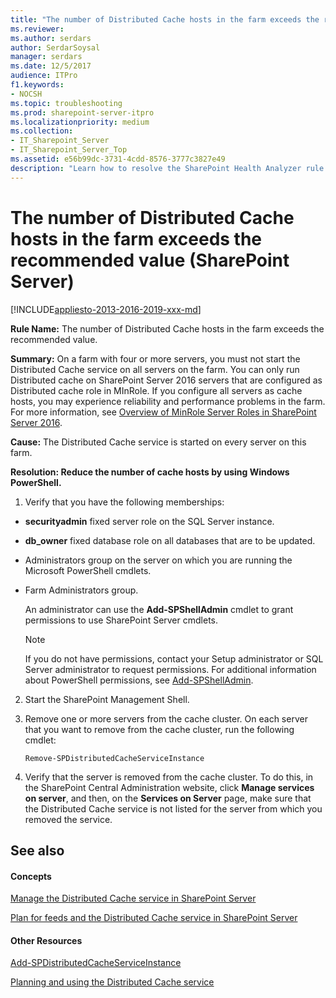 ```yaml
---
title: "The number of Distributed Cache hosts in the farm exceeds the recommended value (SharePoint Server)"
ms.reviewer: 
ms.author: serdars
author: SerdarSoysal
manager: serdars
ms.date: 12/5/2017
audience: ITPro
f1.keywords:
- NOCSH
ms.topic: troubleshooting
ms.prod: sharepoint-server-itpro
ms.localizationpriority: medium
ms.collection:
- IT_Sharepoint_Server
- IT_Sharepoint_Server_Top
ms.assetid: e56b99dc-3731-4cdd-8576-3777c3827e49
description: "Learn how to resolve the SharePoint Health Analyzer rule: The number of Distributed Cache hosts in the farm exceeds the recommended value, for SharePoint Server."
---
```


# The number of Distributed Cache hosts in the farm exceeds the recommended value (SharePoint Server)

[!INCLUDE[appliesto-2013-2016-2019-xxx-md](../includes/appliesto-2013-2016-2019-xxx-md.md)] 
  
 **Rule Name:** The number of Distributed Cache hosts in the farm exceeds the recommended value. 
  
 **Summary:** On a farm with four or more servers, you must not start the Distributed Cache service on all servers on the farm. You can only run Distributed cache on SharePoint Server 2016 servers that are configured as Distributed cache role in MInRole. If you configure all servers as cache hosts, you may experience reliability and performance problems in the farm. For more information, see [Overview of MinRole Server Roles in SharePoint Server 2016](../install/overview-of-minrole-server-roles-in-sharepoint-server.md).
  
 **Cause:** The Distributed Cache service is started on every server on this farm. 
  
 **Resolution: Reduce the number of cache hosts by using Windows PowerShell.**
  
1. Verify that you have the following memberships:
    
  - **securityadmin** fixed server role on the SQL Server instance. 
    
  - **db_owner** fixed database role on all databases that are to be updated. 
    
  - Administrators group on the server on which you are running the Microsoft PowerShell cmdlets.
    
  - Farm Administrators group.
    
    An administrator can use the **Add-SPShellAdmin** cmdlet to grant permissions to use SharePoint Server cmdlets. 
    
    > [!NOTE]
    > If you do not have permissions, contact your Setup administrator or SQL Server administrator to request permissions. For additional information about PowerShell permissions, see [Add-SPShellAdmin](/powershell/module/sharepoint-server/Add-SPShellAdmin?view=sharepoint-ps). 
  
2. Start the SharePoint Management Shell.
    
3. Remove one or more servers from the cache cluster. On each server that you want to remove from the cache cluster, run the following cmdlet:
    
     `Remove-SPDistributedCacheServiceInstance`
    
4. Verify that the server is removed from the cache cluster. To do this, in the SharePoint Central Administration website, click **Manage services on server**, and then, on the **Services on Server** page, make sure that the Distributed Cache service is not listed for the server from which you removed the service. 
    
## See also
<a name="server"> </a>

#### Concepts

[Manage the Distributed Cache service in SharePoint Server](../administration/manage-the-distributed-cache-service.md)
  
[Plan for feeds and the Distributed Cache service in SharePoint Server](../administration/plan-for-feeds-and-the-distributed-cache-service.md)
#### Other Resources

[Add-SPDistributedCacheServiceInstance](/powershell/module/sharepoint-server/Add-SPDistributedCacheServiceInstance?view=sharepoint-ps)
  
[Planning and using the Distributed Cache service](https://go.microsoft.com/fwlink/p/?LinkID=271302)
